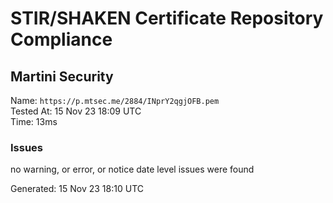# STIR/SHAKEN Certificate Repository Compliance

## Martini Security

Name: `https://p.mtsec.me/2884/INprY2qgjOFB.pem`\
Tested At: 15 Nov 23 18:09 UTC\
Time: 13ms

### Issues

no warning, or error, or notice date level issues were found

Generated: 15 Nov 23 18:10 UTC